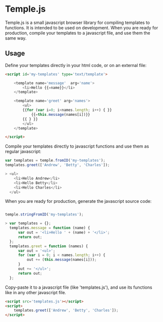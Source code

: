 Temple.js
=========

Temple.js is a small javascript browser library for compiling templates to functions.
It is intended to be used on development. When you are ready for production, compile your templates to a javascript file, and use them the same way.


## Usage

Define your templates directly in your html code, or on an external file:

```html
<script id='my-templates' type='text/template'>

    <template name='message'  arg='name'>
        <li>Hello {{=name}}</li>
    </template>

    <template name='greet' arg='names'>
        <ul>
        {{for (var i=0; i<names.length; i++) { }}
            {{=this.message(names[i])}}
        {{ } }}
        </ul>
    </template>

</script>

```

Compile your templates directly to javascript functions and use them as regular javascript:

```javascript
var templates = temple.fromID('my-templates');
templates.greet(['Andrew', 'Betty', 'Charles']);

> <ul>
    <li>Hello Andrew</li>
    <li>Hello Betty</li>
    <li>Hello Charles</li>
  </ul>

```

When you are ready for production, generate the javascript source code:

```javascript

temple.stringFromID('my-templates');

> var templates = {};
  templates.message = function (name) {
      var out = '<li>Hello ' + (name) + '</li>';
      return out;
  };
  templates.greet = function (names) {
      var out = '<ul>';
      for (var i = 0; i < names.length; i++) {
          out += (this.message(names[i]));
      }
      out += '</ul>';
      return out;
  };


```

Copy-paste it to a javascript file (like 'templates.js'), and use its functions like in any other javascript file.

```html
<script src='templates.js'></script>
<script>
    templates.greet(['Andrew', 'Betty', 'Charles']);
</script>
```
